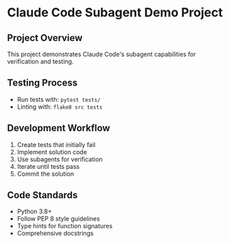 # Claude Code Subagent Demo Project

## Project Overview
This project demonstrates Claude Code's subagent capabilities for verification and testing.

## Testing Process
- Run tests with: `pytest tests/`
- Linting with: `flake8 src tests`

## Development Workflow
1. Create tests that initially fail
2. Implement solution code
3. Use subagents for verification
4. Iterate until tests pass
5. Commit the solution

## Code Standards
- Python 3.8+
- Follow PEP 8 style guidelines
- Type hints for function signatures
- Comprehensive docstrings
